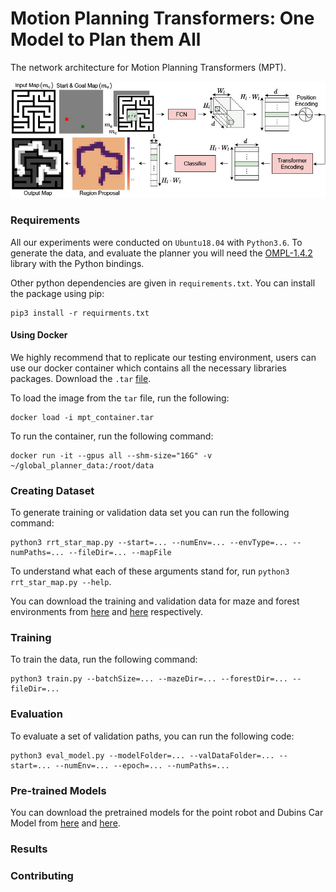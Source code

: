 # Motion Planning Transformers: One Model to Plan them All
The network architecture for Motion Planning Transformers (MPT).

![Transformer Figure](transformer_fig.jpg)

### Requirements
All our experiments were conducted on `Ubuntu18.04` with `Python3.6`. To generate the data, and evaluate the planner you will need the [OMPL-1.4.2](https://ompl.kavrakilab.org/index.html) library with the Python bindings.

Other python dependencies are given in `requirements.txt`. You can install the package using pip:

```
pip3 install -r requirments.txt
```

#### Using Docker

We highly recommend that to replicate our testing environment, users can use our docker container which contains all the necessary libraries packages. Download the `.tar` [file](https://drive.google.com/file/d/154E338PduQPHfO0sUqA8ZST1GaQodY41/view?usp=sharing).

To load the image from the `tar` file, run the following:

```
docker load -i mpt_container.tar
```

To run the container, run the following command:

```
docker run -it --gpus all --shm-size="16G" -v ~/global_planner_data:/root/data
```

### Creating Dataset
To generate training or validation data set you can run the following command:

```
python3 rrt_star_map.py --start=... --numEnv=... --envType=... --numPaths=... --fileDir=... --mapFile
```

To understand what each of these arguments stand for, run `python3 rrt_star_map.py --help`.

You can download the training and validation data for maze and forest environments from [here](https://drive.google.com/file/d/1ciyn4_kDGEgVFWAAaKrfPqVme1U6vw9N/view?usp=sharing) and [here](https://drive.google.com/file/d/14-2oEtf4u9bLt6JwGezb0iqCS9_VzS8Y/view?usp=sharing) respectively.

### Training

To train the data, run the following command:

```
python3 train.py --batchSize=... --mazeDir=... --forestDir=... --fileDir=...
```

### Evaluation

To evaluate a set of validation paths, you can run the following code:

```
python3 eval_model.py --modelFolder=... --valDataFolder=... --start=... --numEnv=... --epoch=... --numPaths=...
```

### Pre-trained Models
You can download the pretrained models for the point robot and Dubins Car Model from [here]() and [here]().

### Results

### Contributing

